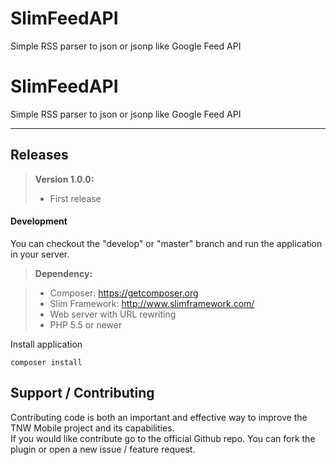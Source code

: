 # SlimFeedAPI
Simple RSS parser to json or jsonp like Google Feed API

SlimFeedAPI
=========================

Simple RSS parser to json or jsonp like Google Feed API

----------

Releases	
-------------

> **Version 1.0.0:**
>
> - First release

#### <i class="icon-file"></i> Development

You can checkout the "develop" or "master" branch and run the application in your server.

> **Dependency:**

> - Composer: https://getcomposer.org
> - Slim Framework: http://www.slimframework.com/
> - Web server with URL rewriting
> - PHP 5.5 or newer

Install application
```
composer install
```

Support / Contributing 
-------------------

Contributing code is both an important and effective way to improve the TNW Mobile project and its capabilities.  
If you would like contribute go to the official Github repo. You can fork the plugin or open a new issue / feature request.
